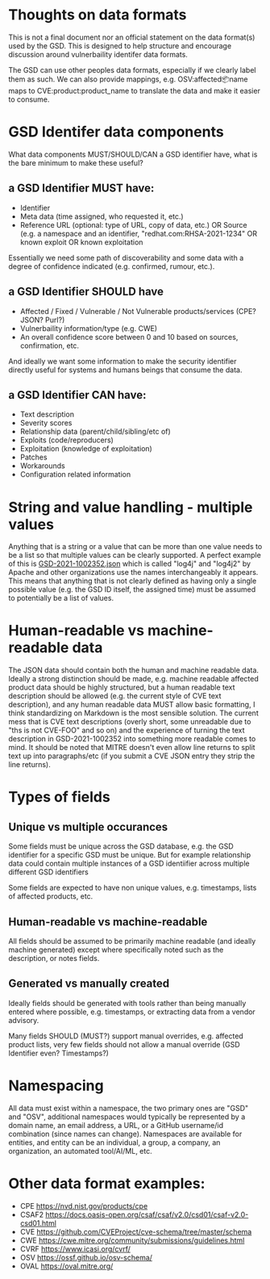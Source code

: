 # Thoughts on data formats

This is not a final document nor an official statement on the data format(s) used by the GSD. This is designed to help structure and encourage discussion around vulnerbaility identifer data formats.

The GSD can use other peoples data formats, especially if we clearly label them as such. We can also provide mappings, e.g. OSV:affected:package:name maps to CVE:product:product_name to translate the data and make it easier to consume.

# GSD Identifer data components

What data components MUST/SHOULD/CAN a GSD identifier have, what is the bare minimum to make these useful?

## a GSD Identifier MUST have:

* Identifier
* Meta data (time assigned, who requested it, etc.)
* Reference URL (optional: type of URL, copy of data, etc.) OR Source (e.g. a namespace and an identifier, "redhat.com:RHSA-2021-1234" OR known exploit OR known exploitation

Essentially we need some path of discoverability and some data with a degree of confidence indicated (e.g. confirmed, rumour, etc.). 

## a GSD Identifier SHOULD have

* Affected / Fixed / Vulnerable / Not Vulnerable products/services (CPE? JSON? Purl?)
* Vulnerbaility information/type (e.g. CWE)
* An overall confidence score between 0 and 10 based on sources, confirmation, etc.

And ideally we want some information to make the security identifier directly useful for systems and humans beings that consume the data.

## a GSD Identifier CAN have:

* Text description
* Severity scores
* Relationship data (parent/child/sibling/etc of)
* Exploits (code/reproducers)
* Exploitation (knowledge of exploitation)
* Patches
* Workarounds
* Configuration related information

# String and value handling - multiple values

Anything that is a string or a value that can be more than one value needs to be a list so that multiple values can be clearly supported. A perfect example of this is [GSD-2021-1002352.json](https://github.com/cloudsecurityalliance/gsd-database/blob/main/2021/1002xxx/GSD-2021-1002352.json) which is called "log4j" and "log4j2" by Apache and other organizations use the names interchangeably it appears. This means that anything that is not clearly defined as having only a single possible value (e.g. the GSD ID itself, the assigned time) must be assumed to potentially be a list of values.

# Human-readable vs machine-readable data

The JSON data should contain both the human and machine readable data. Ideally a strong distinction should be made, e.g. machine readable affected product data should be highly structured, but a human readable text description should be allowed (e.g. the current style of CVE text description), and any human readable data MUST allow basic formatting, I think standardizing on Markdown is the most sensible solution. The current mess that is CVE text descriptions (overly short, some unreadable due to "ths is not CVE-FOO" and so on) and the experience of turning the text description in GSD-2021-1002352 into something more readable comes to mind. It should be noted that MITRE doesn't even allow line returns to split text up into paragraphs/etc (if you submit a CVE JSON entry they strip the line returns). 

# Types of fields

## Unique vs multiple occurances

Some fields must be unique across the GSD database, e.g. the GSD identifier for a specific GSD must be unique. But for example relationship data could contain multiple instances of a GSD identiifier across multiple different GSD identifiers

Some fields are expected to have non unique values, e.g. timestamps, lists of affected products, etc.

## Human-readable vs machine-readable

All fields should be assumed to be primarily machine readable (and ideally machine generated) except where specifically noted such as the description, or notes fields. 

## Generated vs manually created

Ideally fields should be generated with tools rather than being manually entered where possible, e.g. timestamps, or extracting data from a vendor advisory.

Many fields SHOULD (MUST?) support manual overrides, e.g. affected product lists, very few fields should not allow a manual override (GSD Identifier even? Timestamps?)

# Namespacing

All data must exist within a namespace, the two primary ones are "GSD" and "OSV", additional namespaces would typically be represented by a domain name, an email address, a URL, or a GitHub username/id combination (since names can change). Namespaces are available for entities, and entity can be an individual, a group, a company, an organization, an automated tool/AI/ML, etc.

# Other data format examples:

* CPE https://nvd.nist.gov/products/cpe
* CSAF2 https://docs.oasis-open.org/csaf/csaf/v2.0/csd01/csaf-v2.0-csd01.html
* CVE https://github.com/CVEProject/cve-schema/tree/master/schema
* CWE https://cwe.mitre.org/community/submissions/guidelines.html
* CVRF https://www.icasi.org/cvrf/
* OSV https://ossf.github.io/osv-schema/
* OVAL https://oval.mitre.org/
